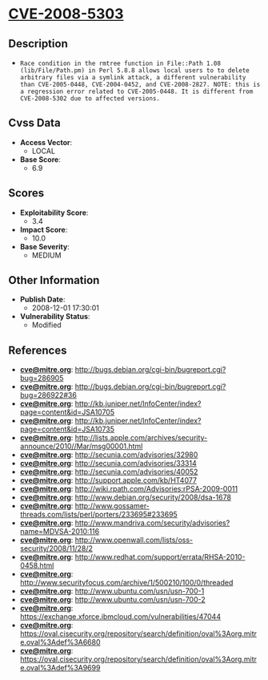 
# [CVE-2008-5303](https://cve.mitre.org/cgi-bin/cvename.cgi?name=CVE-2008-5303)

## Description

- `Race condition in the rmtree function in File::Path 1.08 (lib/File/Path.pm) in Perl 5.8.8 allows local users to to delete arbitrary files via a symlink attack, a different vulnerability than CVE-2005-0448, CVE-2004-0452, and CVE-2008-2827. NOTE: this is a regression error related to CVE-2005-0448. It is different from CVE-2008-5302 due to affected versions.`

## Cvss Data

- **Access Vector**:
  - LOCAL
- **Base Score**:
  - 6.9

## Scores

- **Exploitability Score**:
  - 3.4
- **Impact Score**:
  - 10.0
- **Base Severity**:
  - MEDIUM

## Other Information

- **Publish Date**:
  - 2008-12-01 17:30:01
- **Vulnerability Status**:
  - Modified

## References

- **cve@mitre.org**: http://bugs.debian.org/cgi-bin/bugreport.cgi?bug=286905
- **cve@mitre.org**: http://bugs.debian.org/cgi-bin/bugreport.cgi?bug=286922#36
- **cve@mitre.org**: http://kb.juniper.net/InfoCenter/index?page=content&id=JSA10705
- **cve@mitre.org**: http://kb.juniper.net/InfoCenter/index?page=content&id=JSA10735
- **cve@mitre.org**: http://lists.apple.com/archives/security-announce/2010//Mar/msg00001.html
- **cve@mitre.org**: http://secunia.com/advisories/32980
- **cve@mitre.org**: http://secunia.com/advisories/33314
- **cve@mitre.org**: http://secunia.com/advisories/40052
- **cve@mitre.org**: http://support.apple.com/kb/HT4077
- **cve@mitre.org**: http://wiki.rpath.com/Advisories:rPSA-2009-0011
- **cve@mitre.org**: http://www.debian.org/security/2008/dsa-1678
- **cve@mitre.org**: http://www.gossamer-threads.com/lists/perl/porters/233695#233695
- **cve@mitre.org**: http://www.mandriva.com/security/advisories?name=MDVSA-2010:116
- **cve@mitre.org**: http://www.openwall.com/lists/oss-security/2008/11/28/2
- **cve@mitre.org**: http://www.redhat.com/support/errata/RHSA-2010-0458.html
- **cve@mitre.org**: http://www.securityfocus.com/archive/1/500210/100/0/threaded
- **cve@mitre.org**: http://www.ubuntu.com/usn/usn-700-1
- **cve@mitre.org**: http://www.ubuntu.com/usn/usn-700-2
- **cve@mitre.org**: https://exchange.xforce.ibmcloud.com/vulnerabilities/47044
- **cve@mitre.org**: https://oval.cisecurity.org/repository/search/definition/oval%3Aorg.mitre.oval%3Adef%3A6680
- **cve@mitre.org**: https://oval.cisecurity.org/repository/search/definition/oval%3Aorg.mitre.oval%3Adef%3A9699
